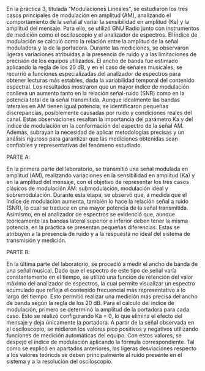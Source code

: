 En la práctica 3, titulada “Modulaciones Lineales”, se estudiaron los tres casos principales de modulación en amplitud (AM), analizando el comportamiento de la señal al variar la sensibilidad en amplitud (Ka) y la amplitud del mensaje. Para ello, se utilizó GNU Radio junto con instrumentos de medición como el osciloscopio y el analizador de espectros.
El índice de modulación se calculó como la relación entre la amplitud de la señal moduladora y la de la portadora. Durante las mediciones, se observaron ligeras variaciones atribuidas a la presencia de ruido y a las limitaciones de precisión de los equipos utilizados. El ancho de banda fue estimado aplicando la regla de los 20 dB, y en el caso de señales musicales, se recurrió a funciones especializadas del analizador de espectros para obtener lecturas más estables, dada la variabilidad temporal del contenido espectral.
Los resultados mostraron que un mayor índice de modulación conlleva un aumento tanto en la relación señal-ruido (SNR) como en la potencia total de la señal transmitida. Aunque idealmente las bandas laterales en AM tienen igual potencia, se identificaron pequeñas discrepancias, posiblemente causadas por ruido y condiciones reales del canal.
Estas observaciones resaltan la importancia del parámetro Ka y del índice de modulación en la conformación del espectro de la señal AM. Además, subrayan la necesidad de aplicar metodologías precisas y un análisis riguroso para garantizar que las mediciones obtenidas sean confiables y representativas del fenómeno estudiado.

PARTE A:

En la primera parte del laboratorio, se transmitió una señal modulada en amplitud (AM), realizando variaciones en la sensibilidad en amplitud (Ka) y en la amplitud del mensaje, con el objetivo de representar los tres casos clásicos de modulación AM: submodulación, modulación ideal y sobremodulación. Durante esta etapa, se observó que, a medida que el índice de modulación aumenta, también lo hace la relación señal a ruido (SNR), lo cual se traduce en una mayor potencia de la señal transmitida.
Asimismo, en el analizador de espectros se evidenció que, aunque teóricamente las bandas lateral superior e inferior deben tener la misma potencia, en la práctica se presentan pequeñas diferencias. Estas se atribuyen a la presencia de ruido y a la respuesta no ideal del sistema de transmisión y medición.

PARTE B:

En la última parte del laboratorio, se procedió a medir el ancho de banda de una señal musical. Dado que el espectro de este tipo de señal varía constantemente en el tiempo, se utilizó una función de retención del valor máximo del analizador de espectros, la cual permite visualizar un espectro acumulado que refleja el contenido frecuencial más representativo a lo largo del tiempo. Esto permitió realizar una medición más precisa del ancho de banda según la regla de los 20 dB.
Para el cálculo del índice de modulación, primero se determinó la amplitud de la portadora para cada caso. Esto se realizó configurando Ka = 0, lo que elimina el efecto del mensaje y deja únicamente la portadora. A partir de la señal observada en el osciloscopio, se midieron los valores pico positivos y negativos utilizando funciones de medición automáticas del equipo. Con estos valores, se despejó el índice de modulación aplicando la fórmula correspondiente. Tal como se explicó en apartados anteriores, las ligeras desviaciones respecto a los valores teóricos se deben principalmente al ruido presente en el sistema y a la resolución del osciloscopio.


